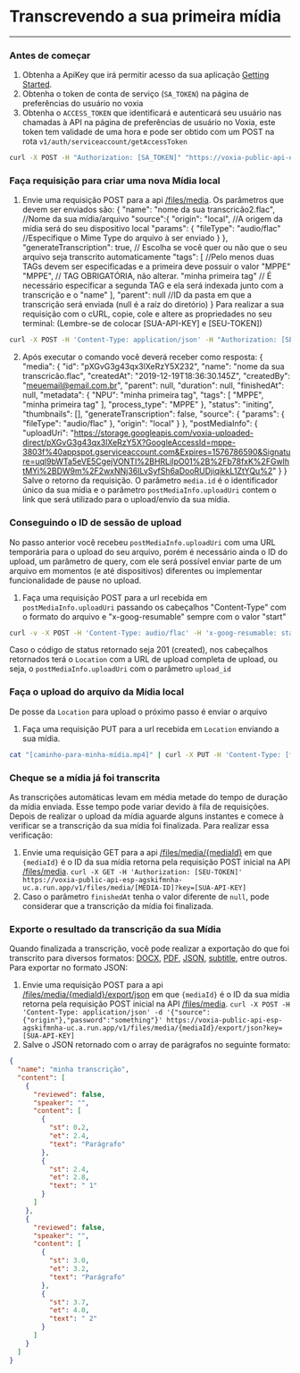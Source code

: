 
# Transcrevendo a sua primeira mídia
---

### Antes de começar
1. Obtenha a ApiKey que irá permitir acesso da sua aplicação [Getting Started](https://endpointsportal.audfacil.cloud.goog/docs/voxia-public-api-esp-agskifmnha-uc.a.run.app/1/c/Guides/Getting%20Started).
2. Obtenha  o token de conta de serviço (`SA_TOKEN`) na página de preferências do usuário no voxia 
3. Obtenha o `ACCESS_TOKEN` que identificará e autenticará seu usuário nas chamadas à API na página de preferências de usuário no Voxia, este token tem validade de uma hora e pode ser obtido com um POST na rota `v1/auth/serviceaccount/getAccessToken`

```bash
curl -X POST -H "Authorization: [SA_TOKEN]" "https://voxia-public-api-esp-agskifmnha-uc.a.run.app/v1/auth/serviceaccount/getAccessToken?key=[SUA-API-KEY]"
```

### Faça requisição para criar uma nova Mídia local
1. Envie uma requisição POST para a api [/files/media](https://endpointsportal.audfacil.cloud.goog/docs/voxia-public-api-esp-agskifmnha-uc.a.run.app/1/routes/files/media/post).
Os parâmetros que devem ser enviados são:
    	{ 
		"name": "nome da sua transcricão2.flac", //Nome da sua mídia/arquivo
    	"source":{
    		"origin": "local", //A origem da mídia será do seu dispositivo local
    		"params": {
    			"fileType": "audio/flac" //Especifique o Mime Type do arquivo à ser enviado
    		}
    	},
    	"generateTranscription": true, // Escolha se você quer ou não que o seu arquivo seja transcrito automaticamente
    	"tags": [  //Pelo menos duas TAGs devem ser especificadas e a primeira deve possuir o valor "MPPE"
			"MPPE",  // TAG OBRIGATÓRIA, não alterar.
			"minha primeira tag" // É necessário especificar a segunda TAG e ela será indexada junto com a transcrição e o "name"
		],
    	"parent": null //ID da pasta em que a transcrição será enviada (null é a raíz do diretório)
		}
Para realizar a sua requisição com o cURL, copie, cole e altere as propriedades no seu terminal: (Lembre-se de colocar  [SUA-API-KEY] e [SEU-TOKEN])
```bash
curl -X POST -H 'Content-Type: application/json' -H "Authorization: [SEU-TOKEN]" -d '{"name":"nome da sua transcricão2.flac","source":{"origin":"local","params":{"fileType":"audio/flac"}},"generateTranscription":false,"tags":["MPPE","minha primeira tag"],"parent":null}' https://voxia-public-api-proxy-jwt-agskifmnha-uc.a.run.app/v1/files/media?key=[SUA-API-KEY]
```
2. Após executar o comando você deverá receber como resposta: 
    	{
    		"media": {
    			"id": "pXGvG3g43qx3lXeRzY5X232",
    			"name": "nome da sua transcricão.flac",
    			"createdAt": "2019-12-19T18:36:30.145Z",
    			"createdBy": "meuemail@email.com.br",
    			"parent": null,
    			"duration": null,
    			"finishedAt": null,
    			"metadata": {
    				  "NPU": "minha primeira tag",
    				  "tags": [
    					"MPPE",
    					"minha primeira tag"
    			],
    			  "process_type": "MPPE"
    		},
    		"status": "initing",
    		"thumbnails": [],
    		"generateTranscription": false,
    		"source": {
    			  "params": {
    				"fileType": "audio/flac"
    			},
    			"origin": "local"
    			}
    		},
    		"postMediaInfo": {
    		"uploadUri": "https://storage.googleapis.com/voxia-uploaded-direct/pXGvG3g43qx3lXeRzY5X?GoogleAccessId=mppe-3803f%40appspot.gserviceaccount.com&Expires=1576786590&Signature=uql9bWTa5eVE5CgejVONTI%2BHRLiIpO01%2B%2Fb78fxK%2FGwlhtMYi%2BDW9m%2F2wxNNj36ILvSyfSh6aDooRUDjiqikkL1ZtYQu%2"
    		 }
    	}
Salve o retorno da requisição. O parâmetro  `media.id` é o identificador único da sua mídia e o parâmetro `postMediaInfo.uploadUri` contem o link que será utilizado para o upload/envio da sua mídia.

### Conseguindo o ID de sessão de upload

No passo anterior você recebeu `postMediaInfo.uploadUri` com uma URL temporária para o upload do seu arquivo, porém é necessário ainda o ID do upload, um parâmetro de query, com ele será possível enviar parte de um arquivo em momentos (e até dispositivos) diferentes ou implementar funcionalidade de pause no upload.

1. Faça uma requisição POST para a url recebida em `postMediaInfo.uploadUri` passando os cabeçalhos "Content-Type" com o formato do arquivo e "x-goog-resumable" sempre com o valor "start"

```bash
curl -v -X POST -H 'Content-Type: audio/flac' -H 'x-goog-resumable: start' "[postMediaInfo.uploadUri]"
```
Caso o código de status retornado seja 201 (created), nos cabeçalhos retornados terá o `Location` com a URL de upload completa de upload, ou seja, o `postMediaInfo.uploadUri` com o parâmetro `upload_id`

### Faça o upload do arquivo da Mídia local

De posse da `Location` para upload o próximo passo é enviar o arquivo
1. Faça uma requisição PUT para a url recebida em `Location` enviando a sua mídia.
```bash
cat "[caminho-para-minha-mídia.mp4]" | curl -X PUT -H 'Content-Type: [formato do arquivo]' --data-binary @- "[Location]"
```

### Cheque se a mídia já foi transcrita

As transcrições automáticas levam em média metade do tempo de duração da mídia enviada. Esse tempo pode variar devido à fila de requisições. Depois de realizar o upload da mídia aguarde alguns instantes e comece à verificar se a transcrição da sua mídia foi finalizada. Para realizar essa verificação:

1. Envie uma requisição GET para a api [/files/media/{mediaId}](https://endpointsportal.audfacil.cloud.goog/docs/voxia-public-api-esp-agskifmnha-uc.a.run.app/1/routes/files/media/%7BmediaId%7D/get) em que `{mediaId}` é o ID da sua mídia retorna pela requisição POST inicial na API [/files/media](https://endpointsportal.audfacil.cloud.goog/docs/voxia-public-api-esp-agskifmnha-uc.a.run.app/1/routes/files/media/post).
`curl -X GET -H 'Authorization: [SEU-TOKEN]' https://voxia-public-api-esp-agskifmnha-uc.a.run.app/v1/files/media/[MEDIA-ID]?key=[SUA-API-KEY]`
2. Caso o parâmetro `finishedAt` tenha o valor diferente de `null`, pode considerar que a transcrição da mídia foi finalizada.


### Exporte o resultado da transcrição da sua Mídia

Quando finalizada a transcrição, você pode realizar a exportação do que foi transcrito para diversos formatos: [DOCX](https://endpointsportal.audfacil.cloud.goog/docs/voxia-public-api-esp-agskifmnha-uc.a.run.app/1/routes/files/media/%7BmediaId%7D/export/docx/post), [PDF](https://endpointsportal.audfacil.cloud.goog/docs/voxia-public-api-esp-agskifmnha-uc.a.run.app/1/routes/files/media/%7BmediaId%7D/export/pdf/post), [JSON](https://endpointsportal.audfacil.cloud.goog/docs/voxia-public-api-esp-agskifmnha-uc.a.run.app/1/routes/files/media/%7BmediaId%7D/export/json/post), [subtitle](https://endpointsportal.audfacil.cloud.goog/docs/voxia-public-api-esp-agskifmnha-uc.a.run.app/1/routes/files/media/%7BmediaId%7D/export/subtitle/post), entre outros. Para exportar no formato JSON:
1. Envie uma requisição POST para a api [/files/media/{mediaId}/export/json](https://endpointsportal.audfacil.cloud.goog/docs/voxia-public-api-esp-agskifmnha-uc.a.run.app/1/routes/files/media/%7BmediaId%7D/export/json/post) em que `{mediaId}` é o ID da sua mídia retorna pela requisição POST inicial na API [/files/media](https://endpointsportal.audfacil.cloud.goog/docs/voxia-public-api-esp-agskifmnha-uc.a.run.app/1/routes/files/media/post).
`curl -X POST -H 'Content-Type: application/json' -d '{"source":{"origin"},"password":"something"}' https://voxia-public-api-esp-agskifmnha-uc.a.run.app/v1/files/media/{mediaId}/export/json?key=[SUA-API-KEY]`
2. Salve o JSON retornado com o array de parágrafos no seguinte formato:

```json
{
  "name": "minha transcrição",
  "content": [
    {
      "reviewed": false,
      "speaker": "",
      "content": [
        {
          "st": 0.2,
          "et": 2.4,
          "text": "Parágrafo"
        },
        {
          "st": 2.4,
          "et": 2.8,
          "text": " 1"
        }
      ]
    },
    {
      "reviewed": false,
      "speaker": "",
      "content": [
        {
          "st": 3.0,
          "et": 3.2,
          "text": "Parágrafo"
        },
        {
          "st": 3.7,
          "et": 4.0,
          "text": " 2"
        }
      ]
    }
  ]
}
```
